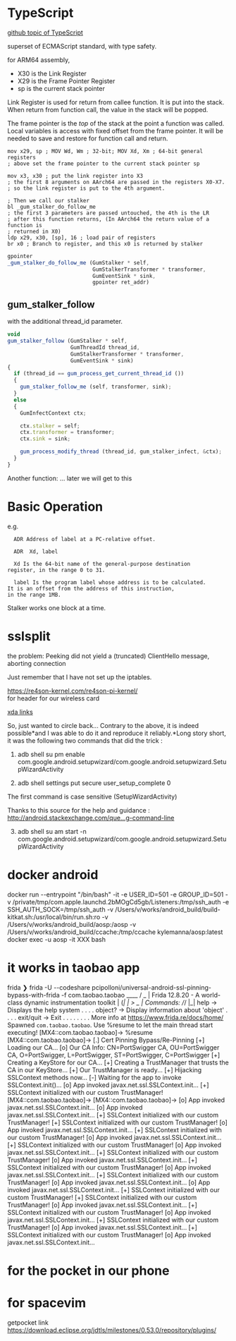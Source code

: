 # TypeScript

[github topic of TypeScript](https://github.com/topics/typescript)

superset of ECMAScript standard, with type safety.

for ARM64 assembly,

- X30 is the Link Register
- X29 is the Frame Pointer Register
- sp is the current stack pointer

Link Register is used for return from callee function. It is put into the stack.
When return from function call, the value in the stack will be popped. 

The frame pointer is the *top* of the stack at the point a function was called.
Local variables is access with fixed offset from the frame pointer.
It will be needed to save and restore for function call and return.

```ASM
mov x29, sp ; MOV Wd, Wm ; 32-bit; MOV Xd, Xm ; 64-bit general registers
; above set the frame pointer to the current stack pointer sp

mov x3, x30 ; put the link register into X3 
; the first 8 arguments on AArch64 are passed in the registers X0-X7.
; so the link register is put to the 4th argument.

; Then we call our stalker
bl _gum_stalker_do_follow_me
; the first 3 parameters are passed untouched, the 4th is the LR
; after this function returns, (In AArch64 the return value of a function is 
; returned in X0)
ldp x29, x30, [sp], 16 ; load pair of registers
br x0 ; Branch to register, and this x0 is returned by stalker
```
```javascript
gpointer
_gum_stalker_do_follow_me (GumStalker * self,
                           GumStalkerTransformer * transformer,
                           GumEventSink * sink,
                           gpointer ret_addr)


```
## gum_stalker_follow
with the additional thread_id parameter.

```javascript
void
gum_stalker_follow (GumStalker * self,
                    GumThreadId thread_id,
                    GumStalkerTransformer * transformer,
                    GumEventSink * sink)
{
  if (thread_id == gum_process_get_current_thread_id ())
  {
    gum_stalker_follow_me (self, transformer, sink);
  }
  else
  {
    GumInfectContext ctx;

    ctx.stalker = self;
    ctx.transformer = transformer;
    ctx.sink = sink;

    gum_process_modify_thread (thread_id, gum_stalker_infect, &ctx);
  }
}
```
Another function:
... later we will get to this

# Basic Operation
e.g.
```
  ADR Address of label at a PC-relative offset.

  ADR  Xd, label

  Xd Is the 64-bit name of the general-purpose destination
register, in the range 0 to 31.

  label Is the program label whose address is to be calculated.
It is an offset from the address of this instruction,
in the range 1MB.
```
Stalker works one block at a time.

# sslsplit

the problem:
Peeking did not yield a (truncated) ClientHello message, aborting connection

Just remember that I have not set up the iptables.


https://re4son-kernel.com/re4son-pi-kernel/  
for header for our wireless card

[xda links](https://forum.xda-developers.com/pixel/help/run-setupwizard-t3527414)



So, just wanted to circle back... Contrary to the above, it is indeed possible*and I was able to do it and reproduce it reliably.*Long story short, it was the following two commands that did the trick :

1. adb shell
su
pm enable com.google.android.setupwizard/com.google.android.setupwizard.SetupWizardActivity 

2. adb shell settings put secure user_setup_complete 0

The first command is case sensitive (SetupWizardActivity)

Thanks to this source for the help and guidance : http://android.stackexchange.com/que...g-command-line

3. adb shell
su
am start -n com.google.android.setupwizard/com.google.android.setupwizard.SetupWizardActivity


# docker android
docker run --entrypoint "/bin/bash" -it -e USER_ID=501 -e GROUP_ID=501 -v /private/tmp/com.apple.launchd.2bMOgCd5gb/Listeners:/tmp/ssh_auth -e SSH_AUTH_SOCK=/tmp/ssh_auth -v /Users/v/works/android_build/build-kitkat.sh:/usr/local/bin/run.sh:ro -v /Users/v/works/android_build/aosp:/aosp -v /Users/v/works/android_build/ccache:/tmp/ccache kylemanna/aosp:latest
docker exec -u aosp -it XXX bash

# it works in taobao app
frida ❯ frida -U --codeshare pcipolloni/universal-android-ssl-pinning-bypass-with-frida -f com.taobao.taobao
     ____
    / _  |   Frida 12.8.20 - A world-class dynamic instrumentation toolkit
   | (_| |
    > _  |   Commands:
   /_/ |_|       help      -> Displays the help system
   . . . .       object?   -> Display information about 'object'
   . . . .       exit/quit -> Exit
   . . . .
   . . . .   More info at https://www.frida.re/docs/home/
Spawned `com.taobao.taobao`. Use %resume to let the main thread start executing!
[MX4::com.taobao.taobao]-> %resume
[MX4::com.taobao.taobao]->
[.] Cert Pinning Bypass/Re-Pinning
[+] Loading our CA...
[o] Our CA Info: CN=PortSwigger CA, OU=PortSwigger CA, O=PortSwigger, L=PortSwigger, ST=PortSwigger, C=PortSwigger
[+] Creating a KeyStore for our CA...
[+] Creating a TrustManager that trusts the CA in our KeyStore...
[+] Our TrustManager is ready...
[+] Hijacking SSLContext methods now...
[-] Waiting for the app to invoke SSLContext.init()...
[o] App invoked javax.net.ssl.SSLContext.init...
[+] SSLContext initialized with our custom TrustManager!
[MX4::com.taobao.taobao]->
[MX4::com.taobao.taobao]-> [o] App invoked javax.net.ssl.SSLContext.init...
[o] App invoked javax.net.ssl.SSLContext.init...
[+] SSLContext initialized with our custom TrustManager!
[+] SSLContext initialized with our custom TrustManager!
[o] App invoked javax.net.ssl.SSLContext.init...
[+] SSLContext initialized with our custom TrustManager!
[o] App invoked javax.net.ssl.SSLContext.init...
[+] SSLContext initialized with our custom TrustManager!
[o] App invoked javax.net.ssl.SSLContext.init...
[+] SSLContext initialized with our custom TrustManager!
[o] App invoked javax.net.ssl.SSLContext.init...
[+] SSLContext initialized with our custom TrustManager!
[o] App invoked javax.net.ssl.SSLContext.init...
[+] SSLContext initialized with our custom TrustManager!
[o] App invoked javax.net.ssl.SSLContext.init...
[o] App invoked javax.net.ssl.SSLContext.init...
[+] SSLContext initialized with our custom TrustManager!
[+] SSLContext initialized with our custom TrustManager!
[o] App invoked javax.net.ssl.SSLContext.init...
[+] SSLContext initialized with our custom TrustManager!
[o] App invoked javax.net.ssl.SSLContext.init...
[+] SSLContext initialized with our custom TrustManager!
[o] App invoked javax.net.ssl.SSLContext.init...
[+] SSLContext initialized with our custom TrustManager!
[o] App invoked javax.net.ssl.SSLContext.init...

# for the pocket in our phone

# for spacevim
getpocket link
https://download.eclipse.org/jdtls/milestones/0.53.0/repository/plugins/
